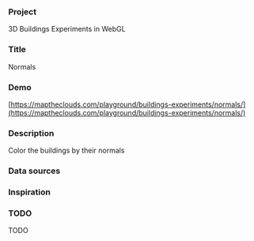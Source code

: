 ### Project

3D Buildings Experiments in WebGL

### Title

Normals

### Demo

[https://maptheclouds.com/playground/buildings-experiments/normals/](https://maptheclouds.com/playground/buildings-experiments/normals/)

### Description

Color the buildings by their normals

### Data sources

### Inspiration

### TODO

TODO
